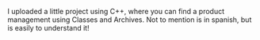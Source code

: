 I uploaded a little project using C++, where you can find a product management using Classes and Archives. Not to mention is in spanish, but is easily to understand it! 

